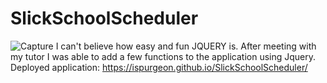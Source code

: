 # SlickSchoolScheduler
![Capture](https://github.com/Ispurgeon/SlickSchoolScheduler/assets/134959693/730f3ff1-f854-42a5-b237-22384b539f10)
I can't believe how easy and fun JQUERY is. After meeting with my tutor I was able to add a few functions to the application using Jquery.
Deployed application: https://ispurgeon.github.io/SlickSchoolScheduler/
